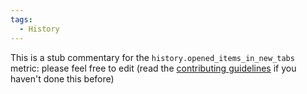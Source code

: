 ```yaml
---
tags:
  - History
---
```


This is a stub commentary for the `history.opened_items_in_new_tabs` metric: please feel free to edit (read the
[contributing guidelines](https://github.com/mozilla/glean-annotations/blob/main/CONTRIBUTING.md)
if you haven't done this before)
